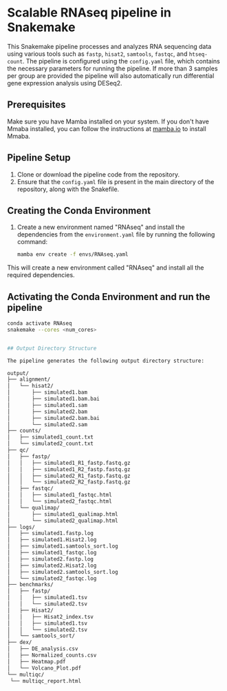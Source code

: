 # Scalable RNAseq pipeline in Snakemake

This Snakemake pipeline processes and analyzes RNA sequencing data using various tools such as `fastp`, `hisat2`, `samtools`, `fastqc`, and `htseq-count`. The pipeline is configured using the `config.yaml` file, which contains the necessary parameters for running the pipeline. If more than 3 samples per group are provided the pipeline will also automatically run differential gene expression analysis using DESeq2.

## Prerequisites

Make sure you have Mamba installed on your system. If you don't have Mmaba installed, you can follow the instructions at [mamba.io](https://mamba.readthedocs.io/en/latest/installation.html) to install Mmaba.

## Pipeline Setup

1. Clone or download the pipeline code from the repository.
2. Ensure that the `config.yaml` file is present in the main directory of the repository, along with the Snakefile.

## Creating the Conda Environment

1. Create a new environment named "RNAseq" and install the dependencies from the `environment.yaml` file by running the following command:
   ```bash
   mamba env create -f envs/RNAseq.yaml
   
This will create a new environment called "RNAseq" and install all the required dependencies.

## Activating the Conda Environment and run the pipeline

   ```bash
   conda activate RNAseq
   snakemake --cores <num_cores>


## Output Directory Structure

The pipeline generates the following output directory structure:

output/
├── alignment/
│   └── hisat2/
│       ├── simulated1.bam
│       ├── simulated1.bam.bai
│       ├── simulated1.sam
│       ├── simulated2.bam
│       ├── simulated2.bam.bai
│       └── simulated2.sam
├── counts/
│   ├── simulated1_count.txt
│   └── simulated2_count.txt
├── qc/
│   ├── fastp/
│   │   ├── simulated1_R1_fastp.fastq.gz
│   │   ├── simulated1_R2_fastp.fastq.gz
│   │   ├── simulated2_R1_fastp.fastq.gz
│   │   └── simulated2_R2_fastp.fastq.gz
│   ├── fastqc/
│   │   ├── simulated1_fastqc.html
│   │   └── simulated2_fastqc.html
│   └── qualimap/
│       ├── simulated1_qualimap.html
│       └── simulated2_qualimap.html
├── logs/
│   ├── simulated1.fastp.log
│   ├── simulated1.Hisat2.log
│   ├── simulated1.samtools_sort.log
│   ├── simulated1_fastqc.log
│   ├── simulated2.fastp.log
│   ├── simulated2.Hisat2.log
│   ├── simulated2.samtools_sort.log
│   └── simulated2_fastqc.log
├── benchmarks/
│   ├── fastp/
│   │   ├── simulated1.tsv
│   │   └── simulated2.tsv
│   ├── Hisat2/
│   │   ├── Hisat2_index.tsv
│   │   ├── simulated1.tsv
│   │   └── simulated2.tsv
│   └── samtools_sort/
├── dex/
│   ├── DE_analysis.csv
│   ├── Normalized_counts.csv
│   ├── Heatmap.pdf
│   └── Volcano_Plot.pdf
└── multiqc/
    └── multiqc_report.html

